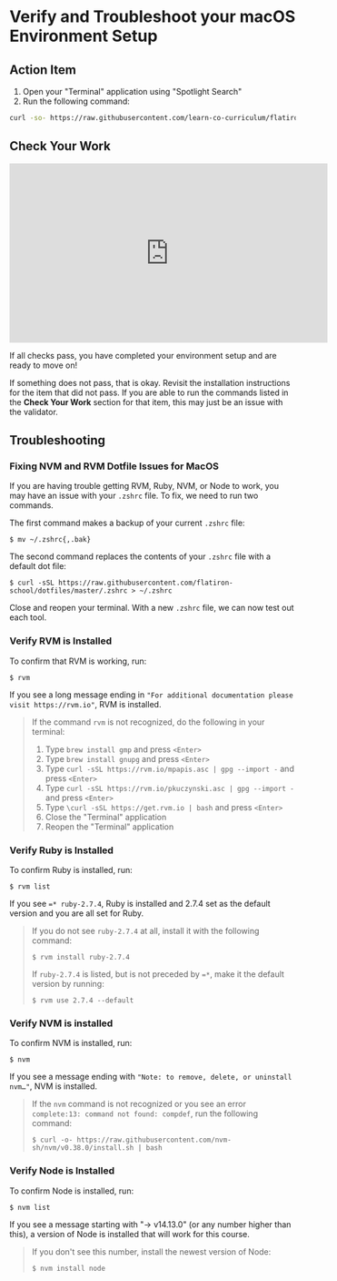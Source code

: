 # Verify and Troubleshoot your macOS Environment Setup

## Action Item

1. Open your "Terminal" application using "Spotlight Search"
2. Run the following command:

```bash
curl -so- https://raw.githubusercontent.com/learn-co-curriculum/flatiron-manual-setup-validator/master/mac-os-phase-0-validation-script.sh | zsh 2> /dev/null
```

## Check Your Work

<iframe width="560" height="315" src="https://www.youtube.com/embed/CNuoCmve-xc" frameborder="0" allow="accelerometer; autoplay; clipboard-write; encrypted-media; gyroscope; picture-in-picture" allowfullscreen></iframe>

If all checks pass, you have completed your environment setup and are ready to
move on!

If something does not pass, that is okay. Revisit the installation instructions
for the item that did not pass. If you are able to run the commands listed in
the **Check Your Work** section for that item, this may just be an issue with
the validator.

## Troubleshooting

### Fixing NVM and RVM Dotfile Issues for MacOS

If you are having trouble getting RVM, Ruby, NVM, or Node to work, you may have an issue with
your `.zshrc` file. To fix, we need to run two commands.

The first command makes a backup of your current `.zshrc` file:

```console
$ mv ~/.zshrc{,.bak}
```

The second command replaces the contents of your `.zshrc` file with a default
dot file:

```console
$ curl -sSL https://raw.githubusercontent.com/flatiron-school/dotfiles/master/.zshrc > ~/.zshrc
```

Close and reopen your terminal. With a new `.zshrc` file, we can now test out
each tool.

### Verify RVM is Installed

To confirm that RVM is working, run:

```console
$ rvm
```

If you see a long message ending in
`"For additional documentation please visit https://rvm.io"`, RVM is installed.

> If the command `rvm` is not recognized, do the following in your terminal:
>
> 1. Type `brew install gmp` and press `<Enter>`
> 2. Type `brew install gnupg` and press `<Enter>`
> 3. Type `curl -sSL https://rvm.io/mpapis.asc | gpg --import -` and press `<Enter>`
> 4. Type `curl -sSL https://rvm.io/pkuczynski.asc | gpg --import -` and press `<Enter>`
> 5. Type `\curl -sSL https://get.rvm.io | bash` and press `<Enter>`
> 6. Close the "Terminal" application
> 7. Reopen the "Terminal" application

### Verify Ruby is Installed

To confirm Ruby is installed, run:

```console
$ rvm list
```

If you see `=* ruby-2.7.4`, Ruby is installed and 2.7.4 set as the default
version and you are all set for Ruby.

> If you do not see `ruby-2.7.4` at all, install it with the following command:
>
> ```console
> $ rvm install ruby-2.7.4
> ```
>
> If `ruby-2.7.4` is listed, but is not preceded by `=*`, make it the default version by running:
>
> ```console
> $ rvm use 2.7.4 --default
> ```

### Verify NVM is installed

To confirm NVM is installed, run:

```console
$ nvm
```

If you see a message ending with `"Note: to remove, delete, or uninstall nvm…"`, NVM is installed.

> If the `nvm` command is not recognized or you see an error
> `complete:13: command not found: compdef`, run the following command:
>
> ```console
> $ curl -o- https://raw.githubusercontent.com/nvm-sh/nvm/v0.38.0/install.sh | bash
> ```

### Verify Node is Installed

To confirm Node is installed, run:

```console
$ nvm list
```

If you see a message starting with "-> v14.13.0" (or any number higher than
this), a version of Node is installed that will work for this course.

> If you don't see this number, install the newest version of Node:
>
> ```console
> $ nvm install node
> ```
